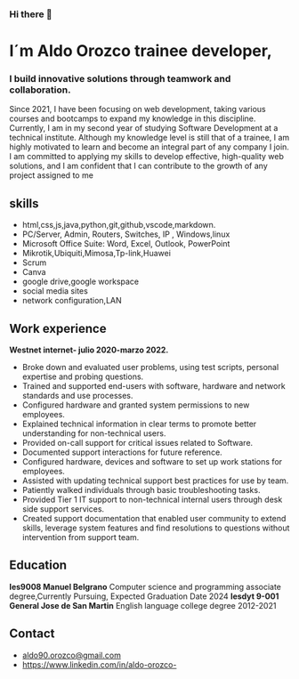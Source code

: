 ### Hi there 👋

<!--
**aldo90orozco/aldo90orozco** is a ✨ _special_ ✨ repository because its `README.md` (this file) appears on your GitHub profile.

Here are some ideas to get you started:

- 🔭 I’m currently working on ...
- 🌱 I’m currently learning ...
- 👯 I’m looking to collaborate on ...
- 🤔 I’m looking for help with ...
- 💬 Ask me about ...
- 📫 How to reach me: ...
- 😄 Pronouns: ...
- ⚡ Fun fact: ...
-->
# I´m Aldo Orozco trainee developer,
### I build innovative solutions through teamwork and collaboration.

Since 2021, I have been focusing on web development, taking various courses and bootcamps to expand my knowledge in this discipline. Currently, I am in my second year of studying Software Development at a technical institute. Although my knowledge level is still that of a trainee, I am highly motivated to learn and become an integral part of any company I join. I am committed to applying my skills to develop effective, high-quality web solutions, and I am confident that I can contribute to the growth of any project assigned to me

## skills
* html,css,js,java,python,git,github,vscode,markdown.
* PC/Server, Admin, Routers, Switches, IP , Windows,linux
* Microsoft Office Suite: Word, Excel, Outlook, PowerPoint
* Mikrotik,Ubiquiti,Mimosa,Tp-link,Huawei
* Scrum
* Canva
* google drive,google workspace
* social media sites
* network configuration,LAN

## Work experience

 **Westnet internet- julio 2020-marzo 2022.**
* Broke down and evaluated user problems, using test scripts, personal expertise and probing questions. 
* Trained and supported end-users with software, hardware and network standards and use processes. 
* Configured hardware and granted system permissions to new employees. 
* Explained technical information in clear terms to promote better understanding for non-technical users.
* Provided on-call support for critical issues related to Software. 
* Documented support interactions for future reference.
* Configured hardware, devices and software to set up work stations for employees. 
* Assisted with updating technical support best practices for use by team.
* Patiently walked individuals through basic troubleshooting tasks.
* Provided Tier 1 IT support to non-technical internal users through desk side support services.
* Created support documentation that enabled user community to extend skills, leverage system features and find resolutions to questions without intervention from support team. 

## Education
**Ies9008 Manuel Belgrano**
Computer science and programming associate degree,Currently Pursuing, Expected Graduation Date 2024
**Iesdyt 9-001 General Jose de San Martin**
English language college degree 2012-2021

## Contact
* aldo90.orozco@gmail.com
* https://www.linkedin.com/in/aldo-orozco-
